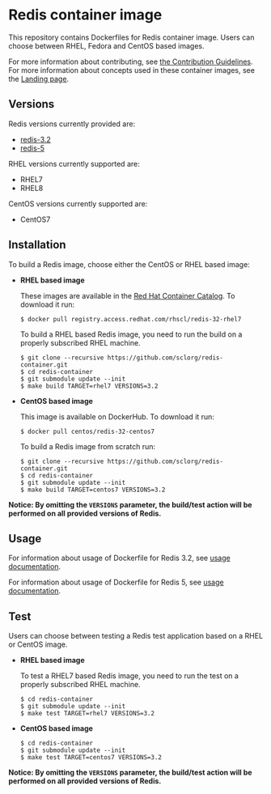 Redis container image
==================

This repository contains Dockerfiles for Redis container image.
Users can choose between RHEL, Fedora and CentOS based images.

For more information about contributing, see
[the Contribution Guidelines](https://github.com/sclorg/welcome/blob/master/contribution.md).
For more information about concepts used in these container images, see the
[Landing page](https://github.com/sclorg/welcome).


Versions
---------------
Redis versions currently provided are:
* [redis-3.2](3.2)
* [redis-5](5)

RHEL versions currently supported are:
* RHEL7
* RHEL8

CentOS versions currently supported are:
* CentOS7


Installation
---------------
To build a Redis image, choose either the CentOS or RHEL based image:
*  **RHEL based image**

    These images are available in the [Red Hat Container Catalog](https://access.redhat.com/containers/#/registry.access.redhat.com/rhscl/redis-32-rhel7).
    To download it run:

    ```
    $ docker pull registry.access.redhat.com/rhscl/redis-32-rhel7
    ```

    To build a RHEL based Redis image, you need to run the build on a properly
    subscribed RHEL machine.

    ```
    $ git clone --recursive https://github.com/sclorg/redis-container.git
    $ cd redis-container
    $ git submodule update --init
    $ make build TARGET=rhel7 VERSIONS=3.2
    ```

*  **CentOS based image**

    This image is available on DockerHub. To download it run:

    ```
    $ docker pull centos/redis-32-centos7
    ```

    To build a Redis image from scratch run:

    ```
    $ git clone --recursive https://github.com/sclorg/redis-container.git
    $ cd redis-container
    $ git submodule update --init
    $ make build TARGET=centos7 VERSIONS=3.2
    ```

**Notice: By omitting the `VERSIONS` parameter, the build/test action will be performed
on all provided versions of Redis.**


Usage
---------------------------------

For information about usage of Dockerfile for Redis 3.2,
see [usage documentation](3.2).

For information about usage of Dockerfile for Redis 5,
see [usage documentation](5).

Test
---------------------
Users can choose between testing a Redis test application based on a RHEL or CentOS image.

*  **RHEL based image**

    To test a RHEL7 based Redis image, you need to run the test on a properly
    subscribed RHEL machine.

    ```
    $ cd redis-container
    $ git submodule update --init
    $ make test TARGET=rhel7 VERSIONS=3.2
    ```

*  **CentOS based image**

    ```
    $ cd redis-container
    $ git submodule update --init
    $ make test TARGET=centos7 VERSIONS=3.2
    ```

**Notice: By omitting the `VERSIONS` parameter, the build/test action will be performed
on all provided versions of Redis.**

